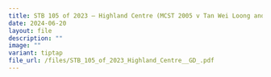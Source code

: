 ```yaml
---
title: STB 105 of 2023 – Highland Centre (MCST 2005 v Tan Wei Loong and Chin Lei Tze)
date: 2024-06-20
layout: file
description: ""
image: ""
variant: tiptap
file_url: /files/STB_105_of_2023_Highland_Centre__GD_.pdf
---
```

